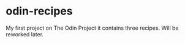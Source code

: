 # odin-recipes
My first project on The Odin Project it contains three recipes. Will be reworked later.